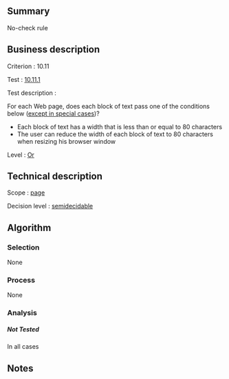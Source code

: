 ## Summary

No-check rule

## Business description

Criterion : 10.11

Test : [10.11.1](http://www.accessiweb.org/index.php/accessiweb-22-english-version.html#test-10-11-1)

Test description :

For each Web page, does each block of text pass one of the conditions
below ([except in special
cases](http://www.accessiweb.org/index.php/glossary-76.html#cpCrit10-11 "Special cases for criterion 10.11"))?

-   Each block of text has a width that is less than or equal to 80
    characters
-   The user can reduce the width of each block of text to 80 characters
    when resizing his browser window

Level : [Or](/en/category/rules-design/accessiweb-11/level/or)

## Technical description

Scope : [page](/en/category/rules-design/accessiweb-11/scope/page)

Decision level :
[semidecidable](/en/category/rules-design/accessiweb-11/decision-level/semidecidable)

## Algorithm

### Selection

None

### Process

None

### Analysis

##### Not Tested

In all cases

## Notes


